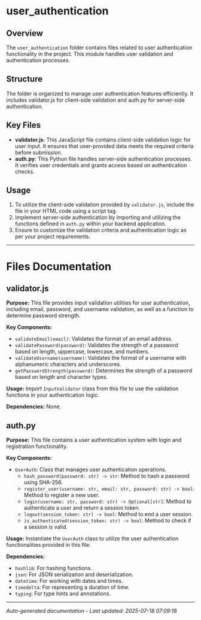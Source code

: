 # user_authentication

## Overview
The `user_authentication` folder contains files related to user authentication functionality in the project. This module handles user validation and authentication processes.

## Structure
The folder is organized to manage user authentication features efficiently. It includes validator.js for client-side validation and auth.py for server-side authentication.

## Key Files
- **validator.js**: This JavaScript file contains client-side validation logic for user input. It ensures that user-provided data meets the required criteria before submission.
- **auth.py**: This Python file handles server-side authentication processes. It verifies user credentials and grants access based on authentication checks.

## Usage
1. To utilize the client-side validation provided by `validator.js`, include the file in your HTML code using a script tag.
2. Implement server-side authentication by importing and utilizing the functions defined in `auth.py` within your backend application.
3. Ensure to customize the validation criteria and authentication logic as per your project requirements.

---

# Files Documentation

## validator.js

**Purpose:** This file provides input validation utilities for user authentication, including email, password, and username validation, as well as a function to determine password strength.

**Key Components:**
- `validateEmail(email)`: Validates the format of an email address.
- `validatePassword(password)`: Validates the strength of a password based on length, uppercase, lowercase, and numbers.
- `validateUsername(username)`: Validates the format of a username with alphanumeric characters and underscores.
- `getPasswordStrength(password)`: Determines the strength of a password based on length and character types.

**Usage:** Import `InputValidator` class from this file to use the validation functions in your authentication logic.

**Dependencies:** None.

## auth.py

**Purpose:** This file contains a user authentication system with login and registration functionality.

**Key Components:**
- `UserAuth`: Class that manages user authentication operations.
  - `hash_password(password: str) -> str`: Method to hash a password using SHA-256.
  - `register_user(username: str, email: str, password: str) -> bool`: Method to register a new user.
  - `login(username: str, password: str) -> Optional[str]`: Method to authenticate a user and return a session token.
  - `logout(session_token: str) -> bool`: Method to end a user session.
  - `is_authenticated(session_token: str) -> bool`: Method to check if a session is valid.

**Usage:** Instantiate the `UserAuth` class to utilize the user authentication functionalities provided in this file.

**Dependencies:**
- `hashlib`: For hashing functions.
- `json`: For JSON serialization and deserialization.
- `datetime`: For working with dates and times.
- `timedelta`: For representing a duration of time.
- `typing`: For type hints and annotations.

---
*Auto-generated documentation - Last updated: 2025-07-18 07:09:18*
